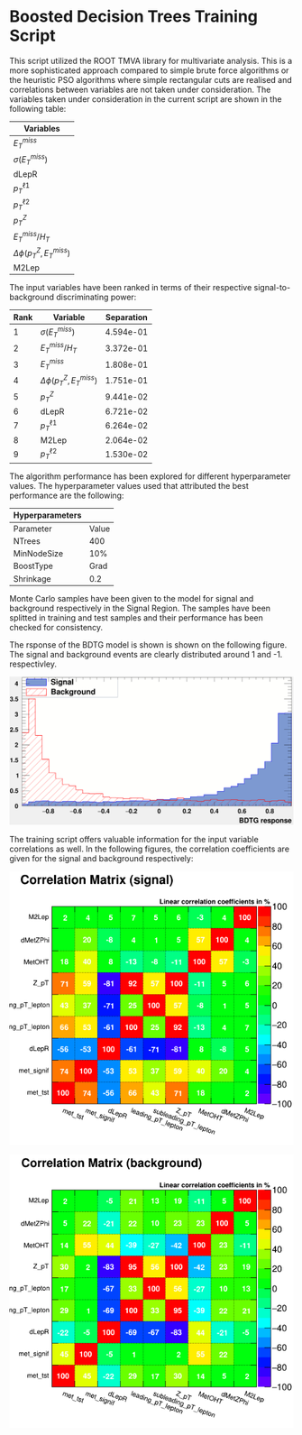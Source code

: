 

# Boosted Decision Trees Training Script

This script utilized the ROOT TMVA library for multivariate analysis. This is a more sophisticated approach compared to simple brute force algorithms or the heuristic PSO algorithms where simple rectangular cuts are realised and correlations between variables are not taken under consideration. The variables taken under consideration in the current script are shown in the following table:

| Variables | 
|----------|
| $E^{miss}_{T}$ | 
| $\sigma(E^{miss}_{T})$ | 
| dLepR | 
| $p_{T}^{\ell1}$ | 
| $p_{T}^{\ell2}$ | 
| $p_{T}^{Z}$ | 
| $E^{miss}_{T} / H_{T}$ | 
| $\Delta \phi (p^{Z}_{T}, E^{miss}_{T})$ | 
| M2Lep| 

The input variables have been ranked in terms of their respective signal-to-background discriminating power:

| Rank | Variable              | Separation   |
|------|-----------------------|--------------|
|   1  | $\sigma(E^{miss}_{T})$            | 4.594e-01    |
|   2  | $E^{miss}_{T} / H_{T}$                | 3.372e-01    |
|   3  | $E^{miss}_{T}$               | 1.808e-01    |
|   4  | $\Delta \phi (p^{Z}_{T}, E^{miss}_{T})$              | 1.751e-01    |
|   5  | $p_{T}^{Z}$                  | 9.441e-02    |
|   6  | dLepR                 | 6.721e-02    |
|   7  | $p_{T}^{\ell1}$      | 6.264e-02    |
|   8  | M2Lep                 | 2.064e-02    |
|   9  | $p_{T}^{\ell2}$   | 1.530e-02    |


The algorithm performance has been explored for different hyperparameter values. The hyperparameter values used that attributed the best performance are the following:

| Hyperparameters | | 
|----------|----------|
| Parameter | Value |
| NTrees | 400 |
| MinNodeSize | 10% |
| BoostType | Grad |
| Shrinkage | 0.2 |

Monte Carlo samples have been given to the model for signal and background respectively in the Signal Region. The samples have been splitted in training and test samples and their performance has been checked for consistency. 

The rsponse of the BDTG model is shown is shown on the following figure. The signal and background events are clearly distributed around 1 and -1. respectivley.

![BDTG Response](./BTDG_response.png)

The training script offers valuable information for the input variable correlations as well. In the following figures, the correlation coefficients are given for the signal and background respectively:

![Corr sig](./corr_sig.png)

![Corr bkg](./corr_bkg.png)


